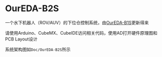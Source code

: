 # OurEDA-B2S

一个水下机器人（ROV/AUV）的下位仓控制系统，由[OurEDA-B1S](https://github.com/zyn810039594/OurEDA-B1S)更新得来

请使用Arduino、CubeMX、CubeIDE访问相关代码，使用AD打开硬件原理图和PCB Layout设计

系统架构图如`Doc/OurEDA-B2S`所示

